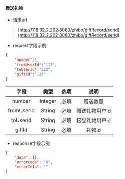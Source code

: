 #### 赠送礼物

* 请求url

> [http://118.32.2.202:8080/zhibo/giftRecord/send](http://118.32.2.202:8080/zhibo/giftRecord/send)

* request字段示例

```Json
{
    "number":1,
    "fromUserId":"111",
    "toUserId":"222",
    "giftId":"123"
}
```

| 字段 | 类型 | 选项 | 说明 |
| :---: | :---: | :---: | :---: |
| number | Integer | 必填 | 赠送数量 |
| fromUserId | String | 必填 | 赠送礼物用户Id |
| toUserid | String | 必填 | 接受礼物用户id |
| giftId | String | 必填 | 礼物Id |

* response字段示例

```Json
{
    "data": {},
    "errorCode": "0",
    "errorInfo": ""
}
```



